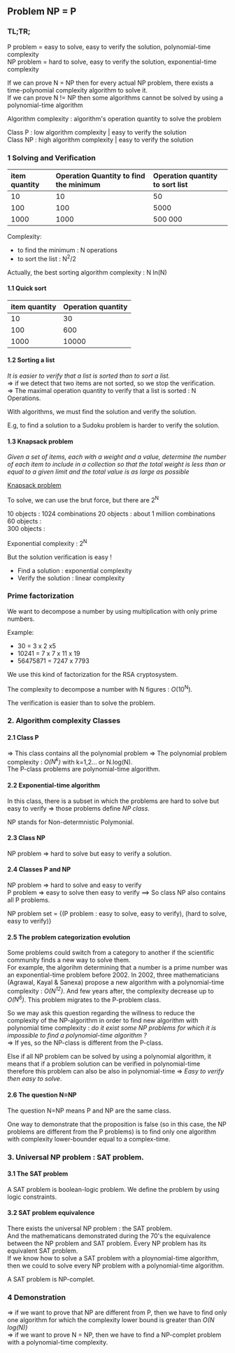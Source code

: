 ## Problem NP = P

### TL;TR;

P problem = easy to solve, easy to verify the solution, polynomial-time complexity  
NP problem = hard to solve, easy to verify  the solution, exponential-time complexity

If we can prove N = NP then for every actual NP problem, there exists a time-polynomial complexity algorithm to solve it.  
If we can prove N != NP then some algorithms cannot be solved by using a polynomial-time algorithm

Algorithm complexity : algorithm's operation quantity to solve the problem  

Class P  : low algorithm complexity | easy to verify the solution  
Class NP : high algorithm complexity | easy to verify the solution  

### 1 Solving and Verification

| item quantity | Operation Quantity to find the minimum | Operation quantity to sort list |
|:--------------|:---------------------------------------|:--------------------------------|
| 10            | 10                                     | 50                              |
| 100           | 100                                    | 5000                            |
| 1000          | 1000                                   | 500 000                         |

Complexity:
- to find the minimum : N operations  
- to sort the list : N<sup>2</sup>/2

Actually, the best sorting algorithm complexity : N ln(N)  

#### 1.1 Quick sort

| item quantity | Operation quantity |
|:--------------|:-------------------|
| 10            | 30                 |
| 100           | 600                |
| 1000          | 10000              |



#### 1.2 Sorting a list

_It is easier to verify that a list is sorted than to sort a list._  
=> if we detect that two items are not sorted, so we stop the verification.  
=> The maximal operation quantity to verify that a list is sorted : N Operations.  

With algorithms, we must find the solution and verify the solution.  

E.g, to find a solution to a Sudoku problem is harder to verify the solution.


#### 1.3 Knapsack problem

_Given a set of items, each with a weight and a value, determine the number of each item to include in a collection so that the total weight is less than or equal to a given limit and the total value is as large as possible_

[Knapsack problem](https://en.wikipedia.org/wiki/Knapsack_problem)

To solve, we can use the brut force, but there are 2<sup>N</sup>  

10 objects : 1024 combinations 
20 objects : about 1 million combinations  
60 objects :  
300 objects :  

Exponential complexity : 2<sup>N</sup>  

But the solution verification is easy !  

- Find a solution : exponential complexity  
- Verify the solution : linear complexity  

### Prime factorization  

We want to decompose a number by using multiplication with only prime numbers.  

Example:  
- 30 = 3 x 2 x5  
- 10241 = 7 x 7 x 11 x 19  
- 56475871 = 7247 x 7793  

We use this kind of factorization for the RSA cryptosystem.

The complexity to decompose a number with N figures : _O_(10<sup>N</sup>).

The verification is easier than to solve the problem.  

### 2. Algorithm complexity Classes

#### 2.1 Class P 

=> This class contains all the polynomial problem => The polynomial problem complexity : _O(_N<sup>k</sup>_)_ with k=1,2... or N.log(N).  
The P-class problems are polynomial-time algorithm.  

#### 2.2 Exponential-time algorithm  

In this class, there is a subset in which the problems are hard to solve but easy to verify => those problems define _NP class_.  

NP stands for Non-determnistic Polymonial.  

#### 2.3 Class NP

NP problem => hard to solve but easy to verify a solution.

#### 2.4 Classes P and NP

NP problem => hard to solve and easy to verify  
P problem => easy to solve then easy to verify ==> So class NP also contains all P problems.  

NP problem set = {(P problem : easy to solve, easy to verify), (hard to solve, easy to verify)}

#### 2.5 The problem categorization evolution  

Some problems could switch from a category to another if the scientific community finds a new way to solve them.  
For example, the algorihm determining that a number is a prime number was an exponential-time problem before 2002. In 2002, three mathematicians (Agrawal, Kayal & Sanexa) propose a new algorithm with a polynomial-time complexity : _O(_N<sup>12<sup>_)_. And few years after, the complexity decrease up to _O(_N<sup>6<sup>_)_. This problem migrates to the P-problem class.

So we may ask this question regarding the willness to reduce the complexity of the NP-algorithm in order to find new algorithm with polynomial time complexity : _do it exist some NP problems for which it is impossible to find a polynomial-time algorithm ?_  
=> If yes, so the NP-class is different from the P-class.  

Else if all NP problem can be solved by using a polynomial algorithm, it means that if a problem solution can be verified in polynomial-time therefore this problem can also be also in polynomial-time => _Easy to verify then easy to solve_.   

#### 2.6 The question N=NP  

The question N=NP means P and NP are the same class.  

One way to demonstrate that the proposition is false (so in this case, the NP problems are different from the P problems) is to find only one algorithm with complexity lower-bounder equal to a complex-time.

### 3. Universal NP problem : SAT problem.

#### 3.1 The SAT problem

A SAT problem is boolean-logic problem. We define the problem by using logic constraints. 


#### 3.2 SAT problem equivalence

There exists the universal NP problem : the SAT problem.   
And the mathematicans demonstrated during the 70's the equivalence between the NP problem and SAT problem. Every NP problem has its equivalent SAT problem.  
If we know how to solve a SAT problem with a ploynomial-time algorithm, then we could to solve every NP problem with a polynomial-time algorithm.  

A SAT problem is  NP-complet.

### 4 Demonstration

=> if we want to prove that NP are different from P, then we have to find only one algorithm for which the complexity lower bound is greater than _O(_N log(N)_)_  
=> if we want to prove N = NP, then we have to find a NP-complet problem with a polynomial-time complexity.












